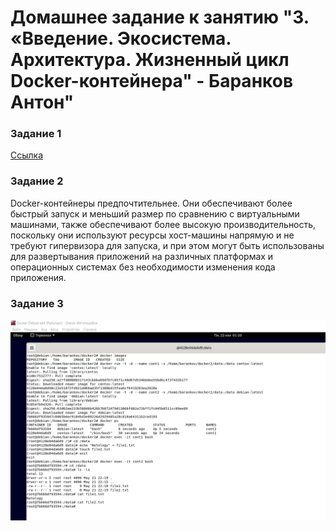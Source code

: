 # Домашнее задание к занятию "3. «Введение. Экосистема. Архитектура. Жизненный цикл Docker-контейнера" - Баранков Антон"

### Задание 1
[Ссылка](https://hub.docker.com/repository/docker/barankov/netology1/)

### Задание 2
Docker-контейнеры предпочтительнее. Они обеспечивают более быстрый запуск и меньший размер по сравнению с виртуальными машинами, также обеспечивают более высокую производительность, поскольку они используют ресурсы хост-машины напрямую и не требуют гипервизора для запуска, и при этом могут быть использованы для развертывания приложений на различных платформах и операционных системах без необходимости изменения кода приложения.  

### Задание 3
![Скриншот](img/1.jpg)

